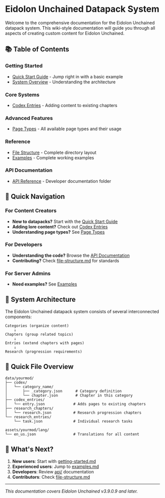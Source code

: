 # Eidolon Unchained Datapack System

Welcome to the comprehensive documentation for the Eidolon Unchained datapack system. This wiki-style documentation will guide you through all aspects of creating custom content for Eidolon Unchained.

## 📚 Table of Contents

### Getting Started
- [Quick Start Guide](getting-started.md) - Jump right in with a basic example
- [System Overview](system-overview.md) - Understanding the architecture

### Core Systems
- [Codex Entries](codex-entries.md) - Adding content to existing chapters

### Advanced Features
- [Page Types](page-types.md) - All available page types and their usage

### Reference
- [File Structure](file-structure.md) - Complete directory layout
- [Examples](examples.md) - Complete working examples

### API Documentation
- [API Reference](api/) - Developer documentation folder

## 🎯 Quick Navigation

### For Content Creators
- **New to datapacks?** Start with the [Quick Start Guide](getting-started.md)
- **Adding lore content?** Check out [Codex Entries](codex-entries.md)
- **Understanding page types?** See [Page Types](page-types.md)

### For Developers
- **Understanding the code?** Browse the [API Documentation](api/)
- **Contributing?** Check [file-structure.md](file-structure.md) for standards

### For Server Admins
- **Need examples?** See [Examples](examples.md)

## 🔧 System Architecture

The Eidolon Unchained datapack system consists of several interconnected components:

```
Categories (organize content)
    ↓
Chapters (group related topics)
    ↓
Entries (extend chapters with pages)
    ↓
Research (progression requirements)
```

## 📁 Quick File Overview

```
data/yourmod/
├── codex/
│   └── category_name/
│       ├── _category.json      # Category definition
│       └── chapter.json        # Chapter in this category
├── codex_entries/
│   └── entry.json             # Adds pages to existing chapters
├── research_chapters/
│   └── research.json          # Research progression chapters
└── research_entries/
    └── task.json              # Individual research tasks

assets/yourmod/lang/
└── en_us.json                 # Translations for all content
```

## 🚀 What's Next?

1. **New users**: Start with [getting-started.md](getting-started.md)
2. **Experienced users**: Jump to [examples.md](examples.md)
3. **Developers**: Review [api/](api/) documentation
4. **Contributors**: Check [file-structure.md](file-structure.md)

---

*This documentation covers Eidolon Unchained v3.9.0.9 and later.*
